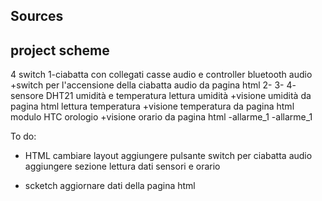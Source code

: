 ## Sources

## project scheme

4 switch
  1-ciabatta con collegati casse audio e controller bluetooth audio
    +switch per l'accensione della ciabatta audio da pagina html
  2-
  3-
  4-
sensore DHT21 umidità e temperatura
  lettura umidità
    +visione umidità da pagina html
  lettura temperatura
    +visione temperatura da pagina html
modulo HTC orologio
    +visione orario da pagina html
  -allarme_1
  -allarme_1


  To do:
  - HTML
cambiare layout
aggiungere pulsante switch per ciabatta audio
aggiungere sezione lettura dati sensori e orario

  - scketch
aggiornare dati della pagina html